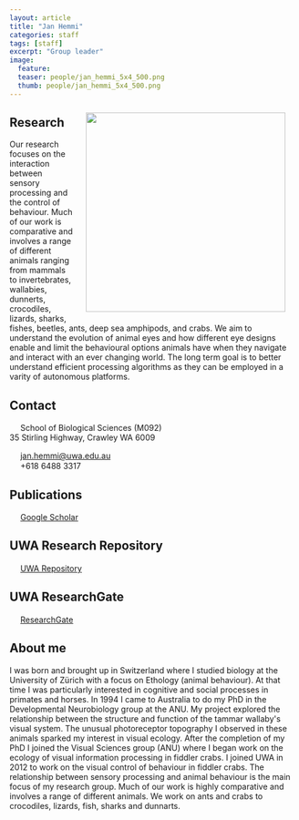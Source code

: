 ```yaml
---
layout: article
title: "Jan Hemmi"
categories: staff
tags: [staff]
excerpt: "Group leader"
image:
  feature: 
  teaser: people/jan_hemmi_5x4_500.png
  thumb: people/jan_hemmi_5x4_500.png
---
```

<!-- works   <img class="philprofile" src= "{{'/images/5x8_Julia.png' | prepend: site.url }}" align='right' width="350" hspace="20" vspace="10"> -->
<!-- works   <img src='https://janhemmi.github.io/hemmi_lab/images/5x8_Jon.png' align='right' width="350" hspace="20" vspace="10"/> -->
<!-- works   <img class="philprofile" src= "{{'/images/people/Jan_Hemmi_5_4.png' | prepend: site.baseurl }}"  align='right' width="350" hspace="20" vspace="10"> -->
<!-- does not work <img class="philprofile" src= "{{'/images/Jan_Hemmi_5_4.png'}}"  align='right' width="350" hspace="20" vspace="10"> -->
<!-- does not work <img class="philprofile" src= '/../master/images/5x8_Jon.png'  align='right' width="350" hspace="20" vspace="10"> -->
<!-- <img class="philprofile" src= "{{ site.url }}/images/people/jan_hemmi_5_4.png"  align='right' width="350" hspace="20" vspace="10"> -->
<!-- <img class="philprofile" src= "{{ site.url }}/images/people/jan_hemmi_5_4_1.png"  align='right' width="350" hspace="20" vspace="10"> -->
<!-- <img class="philprofile" src= "{{ site.url }}/images/people/jan_hemmi_5x4_500_1.png"  align='right' width="350" hspace="20" vspace="10"> -->
<!-- <img class="philprofile" src= "{{ site.url }}/images/people/jan_hemmi_5x4_500_2.png"  align='right' width="350" hspace="20" vspace="10"> -->
<img class="philprofile" src= "{{ site.url }}/images/people/jan_hemmi_5x4_500.png"  align='right' width="350" hspace="20" vspace="10">
<!-- <img class="philprofile" src= "{{ site.url }}/images/people/jan_hemmi_5x4_500_4.png"  align='right' width="350" hspace="20" vspace="10"> -->


## Research
Our research focuses on the interaction between sensory processing and the control of behaviour. Much of our work is comparative and involves a range of different animals ranging from mammals to invertebrates, wallabies, dunnerts, crocodiles, lizards, sharks, fishes, beetles, ants, deep sea amphipods, and crabs. We aim to understand the evolution of animal eyes and how different eye designs enable and limit the behavioural options animals have when they navigate and interact with an ever changing world. The long term goal is to better understand efficient processing algorithms as they can be employed in a varity of autonomous platforms.  

## Contact
<img src="{{site.baseurl}}/images/icons/building-regular.svg" width="15px">
School of Biological Sciences (M092)<br>
35 Stirling Highway, Crawley WA 6009

<img src="{{site.baseurl}}/images/icons/envelope-regular.svg" width="15px"> <a href="mailto:jan.hemmi@uwa.edu.au"> jan.hemmi@uwa.edu.au</a><br>
<img src="{{site.baseurl}}/images/icons/phone-solid.svg" width="15px"> +618 6488 3317<br>

## Publications
<img src="{{site.baseurl}}/images/icons/google-brands.svg" width="15px"> <a href="https://scholar.google.com.au//citations?user=tWEgycEAAAAJ&hl=en">Google Scholar</a><br>

## UWA Research Repository
<img src="{{site.baseurl}}/images/icons/uwa.png" width="15px"> <a href="https://research-repository.uwa.edu.au/en/persons/jan-hemmi"> UWA Repository</a><br>

## UWA ResearchGate
<img src="{{site.baseurl}}/images/icons/researchgate.svg" width="15px"> <a href="https://www.researchgate.net/profile/Jan_Hemmi"> ResearchGate</a><br>


## About me
I was born and brought up in Switzerland where I studied biology at the University of Zürich with a focus on Ethology (animal behaviour). At that time I was particularly interested in cognitive and social processes in primates and horses. In 1994 I came to Australia to do my PhD in the Developmental Neurobiology group at the ANU. My project explored the relationship between the structure and function of the tammar wallaby's visual system. The unusual photoreceptor topography I observed in these animals sparked my interest in visual ecology. After the completion of my PhD I joined the Visual Sciences group (ANU) where I began work on the ecology of visual information processing in fiddler crabs. I joined UWA in 2012 to work on the visual control of behaviour in fiddler crabs. The relationship between sensory processing and animal behaviour is the main focus of my research group. Much of our work is highly comparative and involves a range of different animals. We work on ants and crabs to crocodiles, lizards, fish, sharks and dunnarts.
